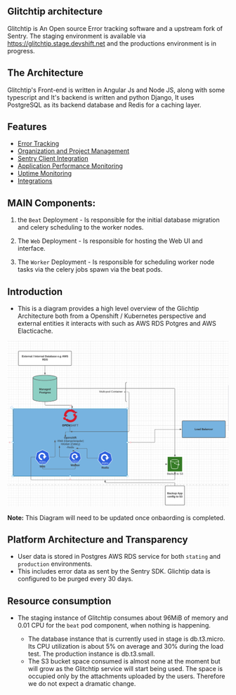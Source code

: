 ## Glitchtip architecture


Glitchtip is An Open source Error tracking software and a upstream fork of Sentry. The staging environment is available via https://glitchtip.stage.devshift.net and
the productions environment is in progress.

## The Architecture

Glitchtip's Front-end is written in Angular Js and Node JS, along with some typescript and It's backend is written and python Django, It uses PostgreSQL as its backend database and Redis for a caching layer.

## Features

 * [Error Tracking](https://glitchtip.com/documentation/error-tracking) 
 * [Organization and Project Management](https://glitchtip.com/documentation/uptime-monitoring)
 * [Sentry Client Integration](https://glitchtip.com/sdkdocs)
 * [Application Performance Monitoring]() 
 * [Uptime Monitoring](https://glitchtip.com/documentation/uptime-monitoring) 
 * [Integrations](https://glitchtip.com/documentation/integrations)


## MAIN Components:

1. the `Beat` Deployment - Is responsible for the initial database migration and celery scheduling to the worker nodes.

2. The `Web` Deployment - Is responsible for hosting the Web UI and interface.

3. The `Worker` Deployment - Is responsible for scheduling worker node tasks via the celery jobs spawn via the beat pods.

## Introduction 
- This is a diagram provides a high level overview of the Glichtip Architecture both from a Openshift / Kubernetes perspective and external entities it interacts with such as AWS RDS Potgres and AWS Elacticache. 


![Glitchtip](https://github.com/rh-cssre/glitchtip/blob/update_architecture/images/glitchtiparchitecture.png)

**Note:** This Diagram will need to be updated once onbaording is completed.

## Platform Architecture and Transparency

- User data is stored in Postgres AWS RDS service for both `stating` and `production` environments.
- This includes error data as sent by the Sentry SDK. Glichtip data is configured to be purged every 30 days.

## Resource consumption

- The staging instance of Glitchtip consumes about 96MiB of memory and 0.01 CPU for the `beat` pod component,  when nothing is happening.

    - The database instance that is currently used in stage is db.t3.micro. Its CPU utilization is about
    5% on average and 30% during the load test. The production instance is db.t3.small.
    - The S3 bucket space consumed is almost none at the moment but will grow as the Glitchtip service will start being used. The
    space is occupied only by the attachments uploaded by the users. Therefore we do not expect a dramatic change.
